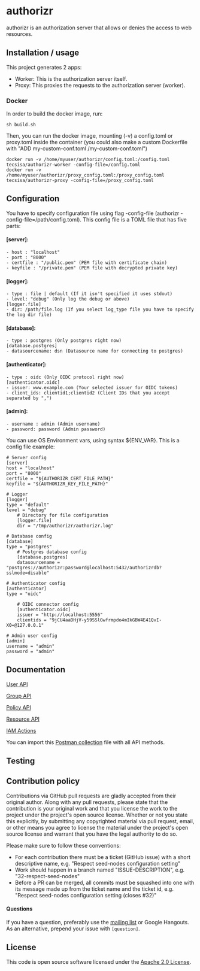 # authorizr

authorizr is an authorization server that allows or denies the access to web resources.

## Installation / usage

This project generates 2 apps:
- Worker: This is the authorization server itself.
- Proxy: This proxies the requests to the authorization server (worker).

### Docker

In order to build the docker image, run:
```
sh build.sh
```
Then, you can run the docker image, mounting (-v) a config.toml or proxy.toml inside the container (you could also make a custom Dockerfile with "ADD my-custom-conf.toml /my-custom-conf.toml")
```
docker run -v /home/myuser/authorizr/config.toml:/config.toml tecsisa/authorizr-worker -config-file=/config.toml
docker run -v /home/myuser/authorizr/proxy_config.toml:/proxy_config.toml tecsisa/authorizr-proxy -config-file=/proxy_config.toml
```

## Configuration
You have to specify configuration file using flag -config-file (authorizr -config-file=/path/config.toml). This config file is a TOML file that has five parts:


#### [server]:
    - host : "localhost"
    - port : "8000"
    - certfile : "/public.pem" (PEM file with certificate chain)
    - keyfile : "/private.pem" (PEM file with decrypted private key)
#### [logger]:
    - type : file | default (If it isn't specified it uses stdout)
    - level: "debug" (Only log the debug or above)
    [logger.file]
    - dir: /path/file.log (If you select log_type file you have to specify the log dir file)
#### [database]:
    - type : postgres (Only postgres right now)
    [database.postgres]
    - datasourcename: dsn (Datasource name for connecting to postgres)
#### [authenticator]:
    - type : oidc (Only OIDC protocol right now)
    [authenticator.oidc]
    - issuer: www.example.com (Your selected issuer for OIDC tokens)
    - client_ids: clientid1;clientid2 (Client IDs that you accept separated by ",")
#### [admin]:
    - username : admin (Admin username)
    - password: password (Admin password)

You can use OS Environment vars, using syntax ${ENV_VAR}. This is a config file example:

```
# Server config
[server]
host = "localhost"
port = "8000"
certfile = "${AUTHORIZR_CERT_FILE_PATH}"
keyfile = "${AUTHORIZR_KEY_FILE_PATH}"

# Logger
[logger]
type = "default"
level = "debug"
    # Directory for file configuration
    [logger.file]
    dir = "/tmp/authorizr/authorizr.log"

# Database config
[database]
type = "postgres"
    # Postgres database config
    [database.postgres]
    datasourcename = "postgres://authorizr:password@localhost:5432/authorizrdb?sslmode=disable"

# Authenticator config
[authenticator]
type = "oidc"

    # OIDC connector config
    [authenticator.oidc]
    issuer = "http://localhost:5556"
    clientids = "9jCU4aaDHjV-y59SSlGwfrmpdo4mIkGBW4E41QvI-X0=@127.0.0.1"

# Admin user config
[admin]
username = "admin"
password = "admin"
```

## Documentation

[User API](doc/api/user.md)

[Group API](doc/api/group.md)

[Policy API](doc/api/policy.md)

[Resource API](doc/api/resource.md)

[IAM Actions](doc/spec/actions.md)

You can import this [Postman collection](schema/postman.json) file with all API methods.

## Testing


## Contribution policy

Contributions via GitHub pull requests are gladly accepted from their original author. Along with any pull requests, please state that the contribution is your original work and that you license the work to the project under the project's open source license. Whether or not you state this explicitly, by submitting any copyrighted material via pull request, email, or other means you agree to license the material under the project's open source license and warrant that you have the legal authority to do so.

Please make sure to follow these conventions:
- For each contribution there must be a ticket (GitHub issue) with a short descriptive name, e.g. "Respect seed-nodes configuration setting"
- Work should happen in a branch named "ISSUE-DESCRIPTION", e.g. "32-respect-seed-nodes"
- Before a PR can be merged, all commits must be squashed into one with its message made up from the ticket name and the ticket id, e.g. "Respect seed-nodes configuration setting (closes #32)"

#### Questions

If you have a question, preferably use the [mailing list](mailto:dev.whiterabbit@tecsisa.com) or Google Hangouts. As an alternative, prepend your issue with `[question]`.

## License

This code is open source software licensed under the [Apache 2.0 License](http://www.apache.org/licenses/LICENSE-2.0.html).
